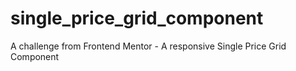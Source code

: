 # single_price_grid_component
A challenge from Frontend Mentor - A responsive Single Price Grid Component
